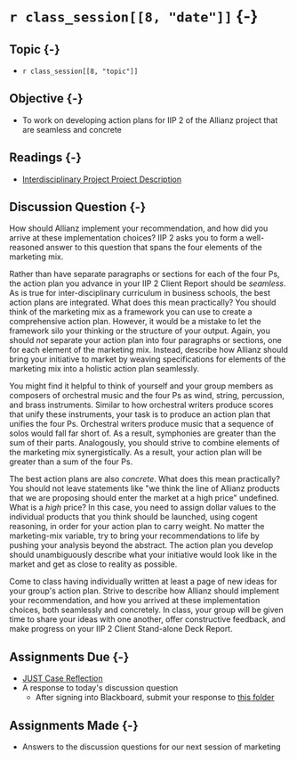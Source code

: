 # `r class_session[[8, "date"]]` {-}

## Topic {-}

- `r class_session[[8, "topic"]]`

## Objective {-}

- To work on developing action plans for IIP 2 of the Allianz project that are
seamless and concrete

## Readings {-}

- [Interdisciplinary Project Project Description][]

## Discussion Question {-}

How should Allianz implement your recommendation, and how did you arrive at
these implementation choices? IIP 2 asks you to form a well-reasoned answer to
this question that spans the four elements of the marketing mix.

Rather than have separate paragraphs or sections for each of the four Ps, the
action plan you advance in your IIP 2 Client Report should be *seamless*. As is
true for inter-disciplinary curriculum in business schools, the best action
plans are integrated. What does this mean practically? You should think of the
marketing mix as a framework you can use to create a comprehensive action plan.
However, it would be a mistake to let the framework silo your thinking or the
structure of your output. Again, you should *not* separate your action plan into
four paragraphs or sections, one for each element of the marketing mix. Instead,
describe how Allianz should bring your initiative to market by weaving
specifications for elements of the marketing mix into a holistic action plan
seamlessly.

You might find it helpful to think of yourself and your group members as
composers of orchestral music and the four Ps as wind, string, percussion, and
brass instruments. Similar to how orchestral writers produce scores that unify
these instruments, your task is to produce an action plan that unifies the four
Ps. Orchestral writers produce music that a sequence of solos would fall far
short of. As a result, symphonies are greater than the sum of their parts.
Analogously, you should strive to combine elements of the marketing mix
synergistically. As a result, your action plan will be greater than a sum of the
four Ps.

The best action plans are also *concrete*. What does this mean practically? You
should not leave statements like "we think the line of Allianz products that we
are proposing should enter the market at a high price" undefined. What is a
*high* price? In this case, you need to assign dollar values to the individual
products that you think should be launched, using cogent reasoning, in order for
your action plan to carry weight. No matter the marketing-mix variable, try to
bring your recommendations to life by pushing your analysis beyond the abstract.
The action plan you develop should unambiguously describe what your initiative
would look like in the market and get as close to reality as possible.

Come to class having individually written at least a page of new ideas for your
group's action plan. Strive to describe how Allianz should implement your
recommendation, and how you arrived at these implementation choices, both
seamlessly and concretely. In class, your group will be given time to share your
ideas with one another, offer constructive feedback, and make progress on your
IIP 2 Client Stand-alone Deck Report.

## Assignments Due {-}

- [JUST Case Reflection][just-case-reflection]  
- A response to today's discussion question
    - After signing into Blackboard, submit your response to [this
    folder][discussion-questions-submission-08]

## Assignments Made {-}

- Answers to the discussion questions for our next session of marketing

[discussion-questions-submission-08]: https://blackboard.comm.virginia.edu/webapps/assignment/uploadAssignment?content_id=_191697_1&course_id=_3493_1
[Interdisciplinary Project Project Description]: https://blackboard.comm.virginia.edu/bbcswebdav/pid-168065-dt-content-rid-1296347_1/xid-1296347_1
[just-case-reflection]: https://forms.gle/S6ddmkJJcT3DnVML7